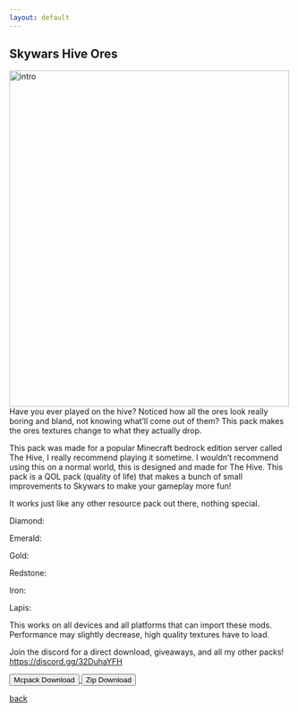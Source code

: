 ```yaml
---
layout: default
---
```


## Skywars Hive Ores

<img src="skywars/intro.png" alt="intro" width="500" height="600"> Have you ever played on the hive? Noticed how all the ores look really boring and bland, not knowing what’ll come out of them?
This pack makes the ores textures change to what they actually drop.

This pack was made for a popular Minecraft bedrock edition server called The Hive, I really recommend playing it sometime. I wouldn’t recommend using this on a normal world, this is designed and made for The Hive.
This pack is a QOL pack (quality of life) that makes a bunch of small improvements to Skywars to make your gameplay more fun!

It works just like any other resource pack out there, nothing special.

Diamond:

Emerald:

Gold:

Redstone:

Iron:

Lapis:

This works on all devices and all platforms that can import these mods. Performance may slightly decrease, high quality textures have to load.

Join the discord for a direct download, giveaways, and all my other packs!
https://discord.gg/32DuhaYFH

<a href="thumbnail.png" download="skywars-hive-ores-mcpack"> 
<button type="button">Mcpack Download</button> 
</a>

<a href="thumbnail.png" download="skywars-hive-ores-zip"> 
<button type="button">Zip Download</button> 
</a>

[back](./)
